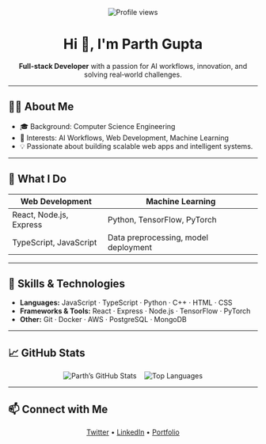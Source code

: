 <p align="center">
  <img src="https://komarev.com/ghpvc/?username=theparthgupta&color=blue" alt="Profile views" />
  <h1 align="center">Hi 👋, I'm Parth Gupta</h1>
  <p align="center"><strong>Full-stack Developer</strong> with a passion for AI workflows, innovation, and solving real‑world challenges.</p>
</p>

---

## 🧑‍💻 About Me
- 🎓 Background: Computer Science Engineering  
- 🚀 Interests: AI Workflows, Web Development, Machine Learning  
- 💡 Passionate about building scalable web apps and intelligent systems.

---

## 💼 What I Do
| Web Development        | Machine Learning       |
|------------------------|------------------------|
| React, Node.js, Express | Python, TensorFlow, PyTorch |
| TypeScript, JavaScript | Data preprocessing, model deployment |

---

## 🔧 Skills & Technologies
- **Languages:** JavaScript · TypeScript · Python · C++ · HTML · CSS  
- **Frameworks & Tools:** React · Express · Node.js · TensorFlow · PyTorch  
- **Other:** Git · Docker · AWS · PostgreSQL · MongoDB  

---

## 📈 GitHub Stats
<p align="center">
  <img src="https://github-readme-stats.vercel.app/api?username=theparthgupta&show_icons=true&theme=default" alt="Parth’s GitHub Stats" />
  &nbsp;&nbsp;
  <img src="https://github-readme-stats.vercel.app/api/top-langs/?username=theparthgupta&layout=compact&theme=default" alt="Top Languages" />
</p>

---

## 📫 Connect with Me
<p align="center">
  <a href="https://x.com/the_parthgupta" target="_blank">Twitter</a> •
  <a href="https://www.linkedin.com/in/parth-gupta07" target="_blank">LinkedIn</a> •
  <a href="https://parthgupta07.vercel.app/" target="_blank">Portfolio</a>
</p>
